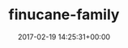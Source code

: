 ---
title:		"finucane-family"
mediatype:		"upload"
description:		"TBC"
date:		"2017-02-19 14:25:31+00:00"
album:		"people"
filename:		"finucane-family.md"
series:		""
cl_public_id:		"people/finucane-family"
cl_version:		1497005427
format:		"tiff"
bytes:		3006772
width:		2560
height:		1440
exposure_mode:		"Auto"
program:		"Aperture-priority AE"
aperture:		"8.0"
focal_length:		"32.0 mm"
iso:		"200"
shutter_speed:		"1/80"
metering:		"Spot"
flash:		"Off, Did not fire"
white_balance:		"Custom"
colour_temp:		"5300"
has_crop:		"false"
orientation:		"Horizontal (normal)"
camera_model:		"NIKON D800"
lens_info:		"24-70mm f/2.8"
artist:		"No artist info"
x_resolution:		"300"
y_resolution:		"300"
---